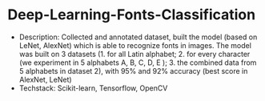 # Deep-Learning-Fonts-Classification
- Description: Collected and annotated dataset, built the model (based on LeNet, AlexNet) which is able to recognize fonts in images. The model was built on 3 datasets (1. for all Latin alphabet; 2. for every character (we experiment in 5 alphabets A, B, C, D, E ); 3. the combined data from 5 alphabets in dataset 2), with 95\% and 92\% accuracy (best score in AlexNet, LeNet)
- Techstack: Scikit-learn, Tensorflow, OpenCV
